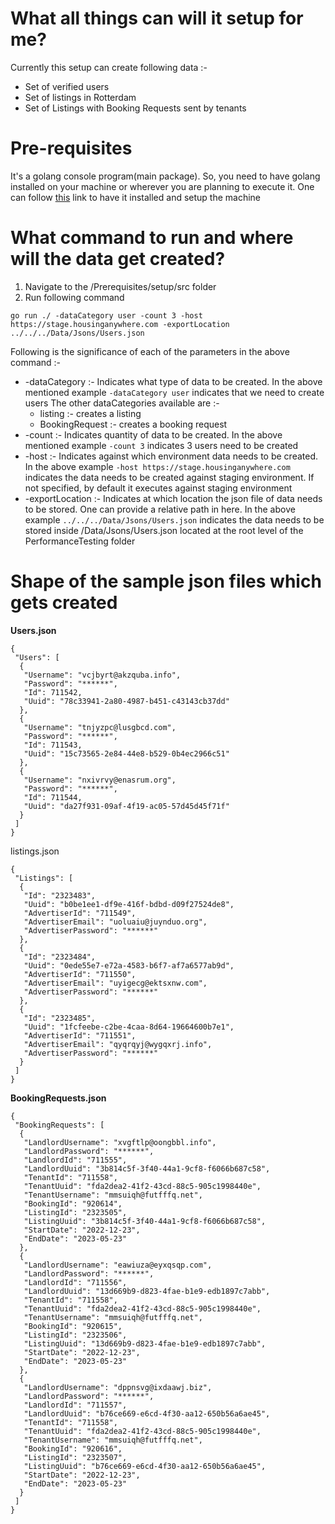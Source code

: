 # What all things can will it setup for me?

Currently this setup can create following data :-

- Set of verified users
- Set of listings in Rotterdam
- Set of Listings with Booking Requests sent by tenants

# Pre-requisites

It's a golang console program(main package). So, you need to have golang installed on your machine or wherever you are planning to execute it. One can follow [this](https://go.dev/doc/install) link to have it installed and setup the machine

# What command to run and where will the data get created?

1. Navigate to the /Prerequisites/setup/src folder
2. Run following command
```
go run ./ -dataCategory user -count 3 -host https://stage.housinganywhere.com -exportLocation ../../../Data/Jsons/Users.json

```
Following is the significance of each of the parameters in the above command :-
* -dataCategory :- Indicates what type of data to be created. In the above mentioned example `-dataCategory user` indicates that we need to create users
The other dataCategories available are :-
    *  listing :- creates a listing
    *  BookingRequest :- creates a booking request
* -count :- Indicates quantity of data to be created. In the above mentioned example `-count 3` indicates 3 users need to be created
* -host :- Indicates against which environment data needs to be created. In the above example `-host https://stage.housinganywhere.com` indicates the data needs to be created against staging environment.
If not specified, by default it executes against staging environment
* -exportLocation :- Indicates at which location the json file of data needs to be stored. One can provide a relative path in here. In the above example `../../../Data/Jsons/Users.json` indicates the data needs to be stored inside /Data/Jsons/Users.json located at the root level of the PerformanceTesting folder

# Shape of the sample json files which gets created

**Users.json**
```
{
 "Users": [
  {
   "Username": "vcjbyrt@akzquba.info",
   "Password": "******",
   "Id": 711542,
   "Uuid": "78c33941-2a80-4987-b451-c43143cb37dd"
  },
  {
   "Username": "tnjyzpc@lusgbcd.com",
   "Password": "******",
   "Id": 711543,
   "Uuid": "15c73565-2e84-44e8-b529-0b4ec2966c51"
  },
  {
   "Username": "nxivrvy@enasrum.org",
   "Password": "******",
   "Id": 711544,
   "Uuid": "da27f931-09af-4f19-ac05-57d45d45f71f"
  }
 ]
}

```

listings.json
```
{
 "Listings": [
  {
   "Id": "2323483",
   "Uuid": "b0be1ee1-df9e-416f-bdbd-d09f27524de8",
   "AdvertiserId": "711549",
   "AdvertiserEmail": "uoluaiu@juynduo.org",
   "AdvertiserPassword": "******"
  },
  {
   "Id": "2323484",
   "Uuid": "0ede55e7-e72a-4583-b6f7-af7a6577ab9d",
   "AdvertiserId": "711550",
   "AdvertiserEmail": "uyigecg@ektsxnw.com",
   "AdvertiserPassword": "******"
  },
  {
   "Id": "2323485",
   "Uuid": "1fcfeebe-c2be-4caa-8d64-19664600b7e1",
   "AdvertiserId": "711551",
   "AdvertiserEmail": "qyqrqyj@wygqxrj.info",
   "AdvertiserPassword": "******"
  }
 ]
}

```

**BookingRequests.json**

```
{
 "BookingRequests": [
  {
   "LandlordUsername": "xvgftlp@oongbbl.info",
   "LandlordPassword": "******",
   "LandlordId": "711555",
   "LandlordUuid": "3b814c5f-3f40-44a1-9cf8-f6066b687c58",
   "TenantId": "711558",
   "TenantUuid": "fda2dea2-41f2-43cd-88c5-905c1998440e",
   "TenantUsername": "mmsuiqh@futfffq.net",
   "BookingId": "920614",
   "ListingId": "2323505",
   "ListingUuid": "3b814c5f-3f40-44a1-9cf8-f6066b687c58",
   "StartDate": "2022-12-23",
   "EndDate": "2023-05-23"
  },
  {
   "LandlordUsername": "eawiuza@eyxqsqp.com",
   "LandlordPassword": "******",
   "LandlordId": "711556",
   "LandlordUuid": "13d669b9-d823-4fae-b1e9-edb1897c7abb",
   "TenantId": "711558",
   "TenantUuid": "fda2dea2-41f2-43cd-88c5-905c1998440e",
   "TenantUsername": "mmsuiqh@futfffq.net",
   "BookingId": "920615",
   "ListingId": "2323506",
   "ListingUuid": "13d669b9-d823-4fae-b1e9-edb1897c7abb",
   "StartDate": "2022-12-23",
   "EndDate": "2023-05-23"
  },
  {
   "LandlordUsername": "dppnsvg@ixdaawj.biz",
   "LandlordPassword": "******",
   "LandlordId": "711557",
   "LandlordUuid": "b76ce669-e6cd-4f30-aa12-650b56a6ae45",
   "TenantId": "711558",
   "TenantUuid": "fda2dea2-41f2-43cd-88c5-905c1998440e",
   "TenantUsername": "mmsuiqh@futfffq.net",
   "BookingId": "920616",
   "ListingId": "2323507",
   "ListingUuid": "b76ce669-e6cd-4f30-aa12-650b56a6ae45",
   "StartDate": "2022-12-23",
   "EndDate": "2023-05-23"
  }
 ]
}

```

